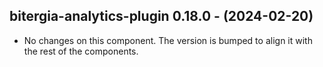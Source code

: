   ## bitergia-analytics-plugin 0.18.0 - (2024-02-20)
  
  * No changes on this component. The version is bumped to align it
    with the rest of the components.
